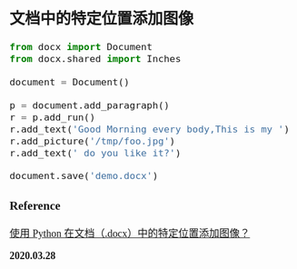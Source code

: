 <font size=4 face='楷体'>

## 文档中的特定位置添加图像

```python
from docx import Document
from docx.shared import Inches

document = Document()

p = document.add_paragraph()
r = p.add_run()
r.add_text('Good Morning every body,This is my ')
r.add_picture('/tmp/foo.jpg')
r.add_text(' do you like it?')

document.save('demo.docx')
```

### Reference

[使用 Python 在文档（.docx）中的特定位置添加图像？](https://www.it1352.com/896325.html)

**2020.03.28**
